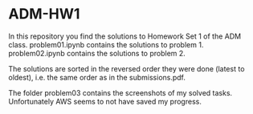 # ADM-HW1

In this repository you find the solutions to Homework Set 1 of the ADM class.
problem01.ipynb contains the solutions to problem 1.
problem02.ipynb contains the solutions to problem 2.

The solutions are sorted in the reversed order they were done (latest to oldest), i.e. the same order as in the submissions.pdf.

The folder problem03 contains the screenshots of my solved tasks. Unfortunately AWS seems to not have saved my progress.
